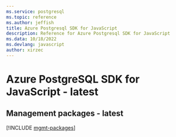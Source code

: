 ```yaml
---
ms.service: postgresql
ms.topic: reference
ms.author: jeffish
title: Azure Postgresql SDK for JavaScript
description: Reference for Azure Postgresql SDK for JavaScript
ms.data: 10/18/2022
ms.devlang: javascript
author: xirzec
---
```

# Azure PostgreSQL SDK for JavaScript - latest

## Management packages - latest
[!INCLUDE [mgmt-packages](postgresql-mgmt-index.md)]